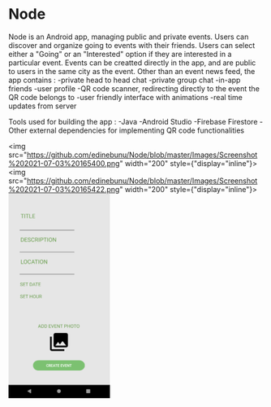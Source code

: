 # Node
  Node is an Android app, managing public and private events. Users can discover and organize going to events with their friends.
Users can select either a "Going" or an "Interested" option if they are interested in a particular event. Events can be creatted directly
in the app, and are public to users in the same city as the event.
  Other than an event news feed, the app contains :
    -private head to head chat
    -private group chat
    -in-app friends
    -user profile
    -QR code scanner, redirecting directly to the event the QR code belongs to
    -user friendly interface with animations
    -real time updates from server
  
  Tools used for building the app :
    -Java
    -Android Studio
    -Firebase Firestore
    -Other external dependencies for implementing QR code functionalities

<img src="https://github.com/edinebunu/Node/blob/master/Images/Screenshot%202021-07-03%20165400.png" width="200" style={"display="inline"}>
<img src="https://github.com/edinebunu/Node/blob/master/Images/Screenshot%202021-07-03%20165422.png" width="200" style={"display="inline"}>
<img src="https://github.com/edinebunu/Node/blob/master/Images/Screenshot%202021-07-03%20165738.png" width="200" >
